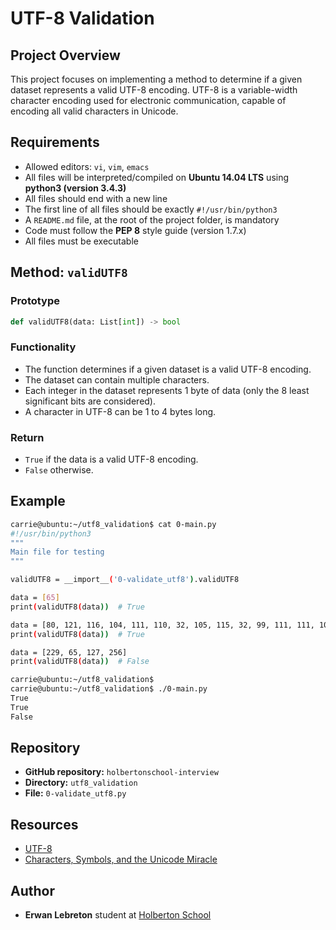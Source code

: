 # UTF-8 Validation

## Project Overview
This project focuses on implementing a method to determine if a given dataset represents a valid UTF-8 encoding. UTF-8 is a variable-width character encoding used for electronic communication, capable of encoding all valid characters in Unicode.

## Requirements
- Allowed editors: `vi`, `vim`, `emacs`
- All files will be interpreted/compiled on **Ubuntu 14.04 LTS** using **python3 (version 3.4.3)**
- All files should end with a new line
- The first line of all files should be exactly `#!/usr/bin/python3`
- A `README.md` file, at the root of the project folder, is mandatory
- Code must follow the **PEP 8** style guide (version 1.7.x)
- All files must be executable

## Method: `validUTF8`
### Prototype
```python
def validUTF8(data: List[int]) -> bool
```

### Functionality
- The function determines if a given dataset is a valid UTF-8 encoding.
- The dataset can contain multiple characters.
- Each integer in the dataset represents 1 byte of data (only the 8 least significant bits are considered).
- A character in UTF-8 can be 1 to 4 bytes long.

### Return
- `True` if the data is a valid UTF-8 encoding.
- `False` otherwise.

## Example
```bash
carrie@ubuntu:~/utf8_validation$ cat 0-main.py
#!/usr/bin/python3
"""
Main file for testing
"""

validUTF8 = __import__('0-validate_utf8').validUTF8

data = [65]
print(validUTF8(data))  # True

data = [80, 121, 116, 104, 111, 110, 32, 105, 115, 32, 99, 111, 111, 108, 33]
print(validUTF8(data))  # True

data = [229, 65, 127, 256]
print(validUTF8(data))  # False

carrie@ubuntu:~/utf8_validation$
carrie@ubuntu:~/utf8_validation$ ./0-main.py
True
True
False
```

## Repository
- **GitHub repository:** `holbertonschool-interview`
- **Directory:** `utf8_validation`
- **File:** `0-validate_utf8.py`

## Resources
- [UTF-8](https://en.wikipedia.org/wiki/UTF-8)
- [Characters, Symbols, and the Unicode Miracle](https://www.youtube.com/watch?v=MijmeoH9LT4)

## Author
- **Erwan Lebreton** student at [Holberton School](https://www.holbertonschool.com)

